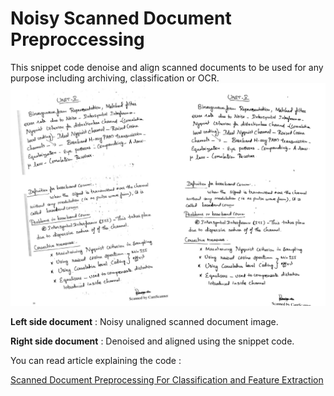 
# Noisy Scanned Document Preproccessing
This snippet code denoise and align scanned documents to be used for any purpose including archiving, classification or OCR.
![ScannedDocumentPreprocessing](https://github.com/birddevelper/ScannedDocumentPreprocessing/raw/master/before_after.jpg)


**Left side document** : Noisy unaligned scanned document image.

**Right side document** : Denoised and aligned using the snippet code.


You can read article explaining the code :

[Scanned Document Preprocessing For Classification and Feature Extraction](https://mshaeri.com/blog/scanned-document-image-preprocessing-for-machine-learning-classification-feature-extraction/)
